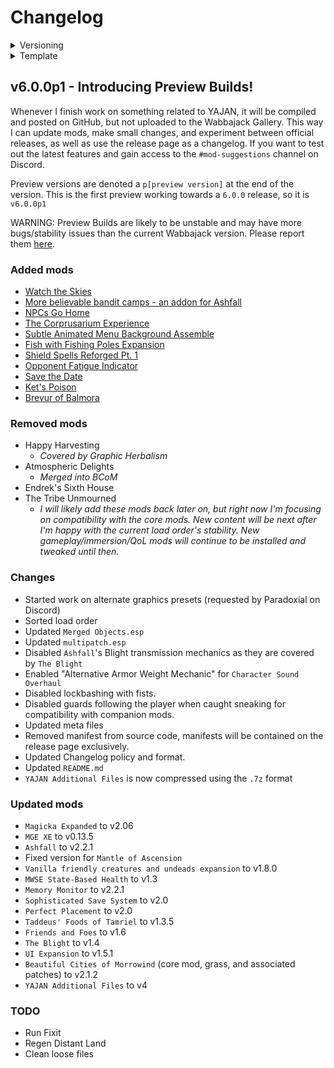 # Changelog

<details>

<summary>Versioning</summary>

```md
> X.Y.ZpN

# X = Major change, not save game safe! Start a new game.

# Y = Minor change, should be save game safe, but you may run into issues

# Z = Fixes, will not break your saves (hopefully)

# p = Indicates this is a pre-release (Preview Builds)

# N = Which preview build this is
```

</details>

<details>
<summary>Template</summary>

```md
## version

Summary

### Added mods

-

### Removed mods

-

### Changes

-

### Updated mods

-

### TODO

-
```

</details>

## v6.0.0p1 - Introducing Preview Builds!

Whenever I finish work on something related to YAJAN, it will be compiled and posted on GitHub, but not uploaded to the Wabbajack Gallery. This way I can update mods, make small changes, and experiment between official releases, as well as use the release page as a changelog. If you want to test out the latest features and gain access to the `#mod-suggestions` channel on Discord.

Preview versions are denoted a `p[preview version]` at the end of the version. This is the first preview working towards a `6.0.0` release, so it is `v6.0.0p1`

WARNING: Preview Builds are likely to be unstable and may have more bugs/stability issues than the current Wabbajack version. Please report them [here](https://github.com/RingComics/yajan/issues).

### Added mods

- [Watch the Skies](https://www.nexusmods.com/morrowind/mods/48636)
- [More believable bandit camps - an addon for Ashfall](https://www.nexusmods.com/morrowind/mods/50066)
- [NPCs Go Home](https://github.com/celediel/Morrowind-NPCs-Go-Home)
- [The Corprusarium Experience](https://www.nexusmods.com/morrowind/mods/49738)
- [Subtle Animated Menu Background Assemble](https://www.nexusmods.com/morrowind/mods/50037)
- [Fish with Fishing Poles Expansion](https://www.nexusmods.com/morrowind/mods/50065)
- [Shield Spells Reforged Pt. 1](https://www.nexusmods.com/morrowind/mods/50073)
- [Opponent Fatigue Indicator](https://www.nexusmods.com/morrowind/mods/50060)
- [Save the Date](https://www.nexusmods.com/morrowind/mods/50074)
- [Ket's Poison](https://www.nexusmods.com/morrowind/mods/48911)
- [Brevur of Balmora](https://www.nexusmods.com/morrowind/mods/47557)

### Removed mods

- Happy Harvesting
  - _Covered by Graphic Herbalism_
- Atmospheric Delights
  - _Merged into BCoM_
- Endrek's Sixth House
- The Tribe Unmourned
  - _I will likely add these mods back later on, but right now I'm focusing on compatibility with the core mods. New content will be next after I'm happy with the current load order's stability. New gameplay/immersion/QoL mods will continue to be installed and tweaked until then._

### Changes

- Started work on alternate graphics presets (requested by Paradoxial on Discord)
- Sorted load order
- Updated `Merged Objects.esp`
- Updated `multipatch.esp`
- Disabled `Ashfall`'s Blight transmission mechanics as they are covered by `The Blight`
- Enabled "Alternative Armor Weight Mechanic" for `Character Sound Overhaul`
- Disabled lockbashing with fists.
- Disabled guards following the player when caught sneaking for compatibility with companion mods.
- Updated meta files
- Removed manifest from source code, manifests will be contained on the release page exclusively.
- Updated Changelog policy and format.
- Updated `README.md`
- `YAJAN Additional Files` is now compressed using the `.7z` format

### Updated mods

- `Magicka Expanded` to v2.06
- `MGE XE` to v0.13.5
- `Ashfall` to v2.2.1
- Fixed version for `Mantle of Ascension`
- `Vanilla friendly creatures and undeads expansion` to v1.8.0
- `MWSE State-Based Health` to v1.3
- `Memory Monitor` to v2.2.1
- `Sophisticated Save System` to v2.0
- `Perfect Placement` to v2.0
- `Taddeus' Foods of Tamriel` to v1.3.5
- `Friends and Foes` to v1.6
- `The Blight` to v1.4
- `UI Expansion` to v1.5.1
- `Beautiful Cities of Morrowind` (core mod, grass, and associated patches) to v2.1.2
- `YAJAN Additional Files` to v4

### TODO

- Run Fixit
- Regen Distant Land
- Clean loose files
